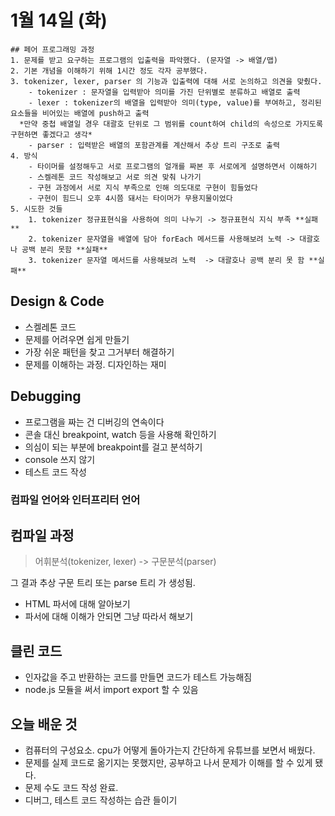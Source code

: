 # 1월 14일 \(화\)

```text
## 페어 프로그래밍 과정
1. 문제를 받고 요구하는 프로그램의 입출력을 파악했다. (문자열 -> 배열/맵)
2. 기본 개념을 이해하기 위해 1시간 정도 각자 공부했다.
3. tokenizer, lexer, parser 의 기능과 입출력에 대해 서로 논의하고 의견을 맞췄다.
    - tokenizer : 문자열을 입력받아 의미를 가진 단위별로 분류하고 배열로 출력
    - lexer : tokenizer의 배열을 입력받아 의미(type, value)를 부여하고, 정리된 요소들을 비어있는 배열에 push하고 출력
  *만약 중첩 배열일 경우 대괄호 단위로 그 범위를 count하여 child의 속성으로 가지도록 구현하면 좋겠다고 생각*
    - parser : 입력받은 배열의 포함관계를 계산해서 추상 트리 구조로 출력
4. 방식
    - 타이머를 설정해두고 서로 프로그램의 얼개를 짜본 후 서로에게 설명하면서 이해하기
    - 스켈레톤 코드 작성해보고 서로 의견 맞춰 나가기
    - 구현 과정에서 서로 지식 부족으로 인해 의도대로 구현이 힘들었다
    - 구현이 힘드니 오후 4시쯤 돼서는 타이머가 무용지물이었다
5. 시도한 것들
    1. tokenizer 정규표현식을 사용하여 의미 나누기 -> 정규표현식 지식 부족 **실패**
    2. tokenizer 문자열을 배열에 담아 forEach 메서드를 사용해보려 노력 -> 대괄호나 공백 분리 못함 **실패**
    3. tokenizer 문자열 메서드를 사용해보려 노력  -> 대괄호나 공백 분리 못 함 **실패**
```

## Design & Code

* 스켈레톤 코드
* 문제를 어려우면 쉽게 만들기
* 가장 쉬운 패턴을 찾고 그거부터 해결하기
* 문제를 이해하는 과정. 디자인하는 재미

## Debugging

* 프로그램을 짜는 건 디버깅의 연속이다
* 콘솔 대신 breakpoint, watch 등을 사용해 확인하기
* 의심이 되는 부분에 breakpoint를 걸고 분석하기
* console 쓰지 않기
* 테스트 코드 작성

### 컴파일 언어와 인터프리터 언어

## 컴파일 과정

> 어휘분석\(tokenizer, lexer\) -&gt; 구문분석\(parser\)

그 결과 추상 구문 트리 또는 parse 트리 가 생성됨.

* HTML 파서에 대해 알아보기
* 파서에 대해 이해가 안되면 그냥 따라서 해보기

## 클린 코드

* 인자값을 주고 반환하는 코드를 만들면 코드가 테스트 가능해짐
* node.js 모듈을 써서 import export 할 수 있음

## 오늘 배운 것

* 컴퓨터의 구성요소. cpu가 어떻게 돌아가는지 간단하게 유튜브를 보면서 배웠다.
* 문제를 실제 코드로 옮기지는 못했지만, 공부하고 나서 문제가 이해를 할 수 있게 됐다.
* 문제 수도 코드 작성 완료.
* 디버그, 테스트 코드 작성하는 습관 들이기

